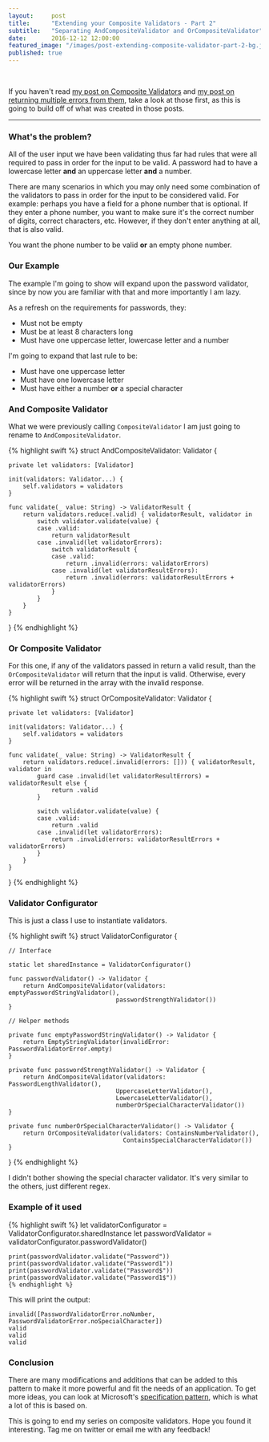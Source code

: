 ```yaml
---
layout:     post
title:      "Extending your Composite Validators - Part 2"
subtitle:   "Separating AndCompositeValidator and OrCompositeValidator"
date:       2016-12-12 12:00:00
featured_image: "/images/post-extending-composite-validator-part-2-bg.jpg"
published: true
---
```


<p class="post-padding">&nbsp;</p>

If you haven't read [my post on Composite Validators](/2016/11/16/composite-validators/) and [my post on returning multiple errors from them](/2016/12/03/composite-validators-extended/), take a look at those first, as this is going to build off of what was created in those posts.

---

### What's the problem?

All of the user input we have been validating thus far had rules that were all required to pass in order for the input to be valid. A password had to have a lowercase letter **and** an uppercase letter **and** a number.

There are many scenarios in which you may only need some combination of the validators to pass in order for the input to be considered valid. For example: perhaps you have a field for a phone number that is optional. If they enter a phone number, you want to make sure it's the correct number of digits, correct characters, etc. However, if they don't enter anything at all, that is also valid.

You want the phone number to be valid **or** an empty phone number.

### Our Example

The example I'm going to show will expand upon the password validator, since by now you are familiar with that and more importantly I am lazy.

As a refresh on the requirements for passwords, they:
* Must not be empty
* Must be at least 8 characters long
* Must have one uppercase letter, lowercase letter and a number

I'm going to expand that last rule to be:
* Must have one uppercase letter
* Must have one lowercase letter
* Must have either a number **or** a special character

### And Composite Validator

What we were previously calling `CompositeValidator` I am just going to rename to `AndCompositeValidator`.

{% highlight swift %}
struct AndCompositeValidator: Validator {

    private let validators: [Validator]

    init(validators: Validator...) {
        self.validators = validators
    }

    func validate(_ value: String) -> ValidatorResult {
        return validators.reduce(.valid) { validatorResult, validator in
            switch validator.validate(value) {
            case .valid:
                return validatorResult
            case .invalid(let validatorErrors):
                switch validatorResult {
                case .valid:
                    return .invalid(errors: validatorErrors)
                case .invalid(let validatorResultErrors):
                    return .invalid(errors: validatorResultErrors + validatorErrors)
                }
            }
        }
    }
}
{% endhighlight %}

### Or Composite Validator

For this one, if any of the validators passed in return a valid result, than the `OrCompositeValidator` will return that the input is valid. Otherwise, every error will be returned in the array with the invalid response.

{% highlight swift %}
struct OrCompositeValidator: Validator {

    private let validators: [Validator]

    init(validators: Validator...) {
        self.validators = validators
    }

    func validate(_ value: String) -> ValidatorResult {
        return validators.reduce(.invalid(errors: [])) { validatorResult, validator in
            guard case .invalid(let validatorResultErrors) = validatorResult else {
                return .valid
            }

            switch validator.validate(value) {
            case .valid:
                return .valid
            case .invalid(let validatorErrors):
                return .invalid(errors: validatorResultErrors + validatorErrors)
            }
        }
    }
}
{% endhighlight %}

### Validator Configurator

This is just a class I use to instantiate validators.

{% highlight swift %}
struct ValidatorConfigurator {

    // Interface

    static let sharedInstance = ValidatorConfigurator()

    func passwordValidator() -> Validator {
        return AndCompositeValidator(validators: emptyPasswordStringValidator(),
                                  passwordStrengthValidator())
    }

    // Helper methods

    private func emptyPasswordStringValidator() -> Validator {
        return EmptyStringValidator(invalidError: PasswordValidatorError.empty)
    }

    private func passwordStrengthValidator() -> Validator {
        return AndCompositeValidator(validators: PasswordLengthValidator(),
                                  UppercaseLetterValidator(),
                                  LowercaseLetterValidator(),
                                  numberOrSpecialCharacterValidator())
    }

    private func numberOrSpecialCharacterValidator() -> Validator {
        return OrCompositeValidator(validators: ContainsNumberValidator(),
                                    ContainsSpecialCharacterValidator())
    }
}
{% endhighlight %}

I didn't bother showing the special character validator. It's very similar to the others, just different regex.

### Example of it used

<p>
    {% highlight swift %}
    let validatorConfigurator = ValidatorConfigurator.sharedInstance
    let passwordValidator = validatorConfigurator.passwordValidator()

    print(passwordValidator.validate("Password"))
    print(passwordValidator.validate("Password1"))
    print(passwordValidator.validate("Password$"))
    print(passwordValidator.validate("Password1$"))
    {% endhighlight %}
</p>

This will print the output:
```
invalid([PasswordValidatorError.noNumber, PasswordValidatorError.noSpecialCharacter])
valid
valid
valid
```

### Conclusion

There are many modifications and additions that can be added to this pattern to make it more powerful and fit the needs of an application. To get more ideas, you can look at Microsoft's [specification pattern](https://en.wikipedia.org/wiki/Specification_pattern), which is what a lot of this is based on.

This is going to end my series on composite validators. Hope you found it interesting. Tag me on twitter or email me with any feedback!


